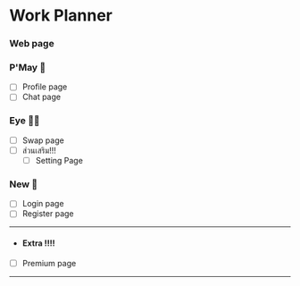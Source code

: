 # Work Planner 
### Web page
### P'May  :woman:
   - [ ] Profile page
   - [ ] Chat page

### Eye  :red_haired_woman:	
  - [ ] Swap page
  - [ ] ส่วนเสริม!!!   
    - [ ] Setting Page
    
### New  :bearded_person:
  - [ ] Login page  
  - [ ] Register page 
  
---
- #### Extra :bangbang::bangbang:
- [ ]  Premium page 
---

